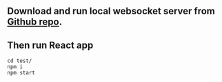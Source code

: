 ## Download and run local websocket server from [Github repo](https://github.com/and-dzh3/ws-srv).  

## Then run React app
```
cd test/  
npm i  
npm start   
```